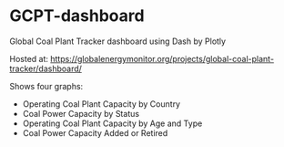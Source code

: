 # GCPT-dashboard
Global Coal Plant Tracker dashboard using Dash by Plotly

Hosted at:
https://globalenergymonitor.org/projects/global-coal-plant-tracker/dashboard/

Shows four graphs:
* Operating Coal Plant Capacity by Country
* Coal Power Capacity by Status
* Operating Coal Plant Capacity by Age and Type
* Coal Power Capacity Added or Retired
